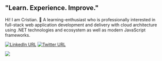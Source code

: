 ## "Learn. Experience. Improve."

Hi! I am Cristian. 👋 A learning-enthusiast who is professionally interested in full-stack web application development and delivery with cloud architecture using .NET technologies and ecosystem as well as modern JavaScript frameworks.

[![LinkedIn URL](https://img.shields.io/static/v1?color=blue&label=linkedin&logo=linkedin&logoColor=white&style=for-the-badge&message=Connect)](https://www.linkedin.com/in/cristianmayo) [![Twitter URL](https://img.shields.io/static/v1?color=blue&label=twitter&logo=twitter&logoColor=white&style=for-the-badge&message=Connect)](https://twitter.com/xi4nmayo) 

<!--- 

[![Pluralsight Profile](https://img.shields.io/static/v1?color=blue&label=pluralsight&logo=pluralsight&logoColor=white&style=for-the-badge&message=Profile)](https://app.pluralsight.com/profile/xi4nmayo) 

--->

<a href="https://github.com/LordDashMe/github-contribution-stats/" target="_blank">
  <img src="https://github-contribution-stats.vercel.app/api/?username=cristianmayo" />
</a>
